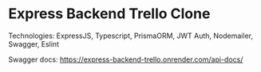 # Express Backend Trello Clone

Technologies: ExpressJS, Typescript, PrismaORM, JWT Auth, Nodemailer, Swagger, Eslint

Swagger docs: https://express-backend-trello.onrender.com/api-docs/
